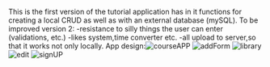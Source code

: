 This is the first version of the tutorial application has in it functions for creating a local CRUD as well as with an external database (mySQL). To be improved version 2:
-resistance to silly things the user can enter (validations, etc.)
-likes system,time converter etc.
-all upload to server,so that it works not only locally.
App design:![courseAPP](https://github.com/JackTheFullDev/tutorialApp/assets/121553780/f6d410a1-c712-43ac-8816-e6d02829aebe)
![addForm](https://github.com/JackTheFullDev/tutorialApp/assets/121553780/f4bbcd0e-1d22-4ae9-bb35-660d75c8e35b)
![library](https://github.com/JackTheFullDev/tutorialApp/assets/121553780/debfb857-aa18-4bb7-95bf-adc5b74ca1b5)
![edit](https://github.com/JackTheFullDev/tutorialApp/assets/121553780/9f3c1cfd-e84f-40b1-89be-cf193cdc6bee)
![signUP](https://github.com/JackTheFullDev/tutorialApp/assets/121553780/e255ffe6-edcd-415f-b742-54e2c841d3dd)
